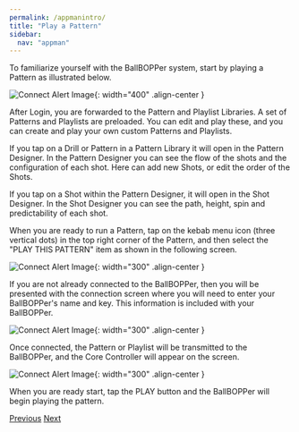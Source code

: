 ```yaml
---
permalink: /appmanintro/
title: "Play a Pattern"
sidebar:
  nav: "appman"
---
```


To familiarize yourself with the BallBOPPer system, start by playing a Pattern as illustrated below.

![Connect Alert Image](../assets/images/OverviewGraphic002.png){: width="400" .align-center } 

After Login, you are forwarded to the Pattern and Playlist Libraries. A set of Patterns and Playlists are preloaded. You can edit and play these, and you can create and play your own custom Patterns and Playlists. 

If you tap on a Drill or Pattern in a Pattern Library it will open in the Pattern Designer. In the Pattern Designer you can see the flow of the shots and the configuration of each shot. Here can add new Shots, or edit the order of the Shots.

If you tap on a Shot within the Pattern Designer, it will open in the Shot Designer. In the Shot Designer you can see the path, height, spin and predictability of each shot.

When you are ready to run a Pattern, tap on the kebab menu icon (three vertical dots) in the top right corner of the Pattern, and then select the "PLAY THIS PATTERN" item as shown in the following screen. 

![Connect Alert Image](../assets/images/PatternKabob001.jpg){: width="300" .align-center } 

If you are not already connected to the BallBOPPer, then you will be presented with the connection screen where you will need to enter your BallBOPPer's name and key. This information is included with your BallBOPPer.

![Connect Alert Image](../assets/images/ConnectionPage001.jpg){: width="300" .align-center }

Once connected, the Pattern or Playlist will be transmitted to the BallBOPPer, and the Core Controller will appear on the screen. 

![Connect Alert Image](../assets/images/CoreController500.jpg){: width="300" .align-center }

When you are ready start, tap the PLAY button and the BallBOPPer will begin playing the pattern.

  <nav class="pagination">
      <a href="/BallBOPPer/appmanconnect/">Previous</a>
      <a href="/BallBOPPer/patternLibraries/" class="pagination--pager" title="Pattern Libraries">Next</a> 
  </nav>
